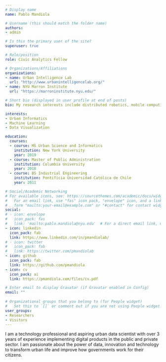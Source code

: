 ```yaml
---
# Display name
name: Pablo Mandiola

# Username (this should match the folder name)
authors:
- admin

# Is this the primary user of the site?
superuser: true

# Role/position
role: Civic Analytics Fellow

# Organizations/Affiliations
organizations:
- name: Urban Intelligence Lab
  url: "http://www.urbanintelligencelab.org/"
- name: NYU Marron Institute
  url: "https://marroninstitute.nyu.edu/"

# Short bio (displayed in user profile at end of posts)
bio: My research interests include distributed robotics, mobile computing and programmable matter.

interests:
- Urban Informatics
- Machine Learning
- Data Visualization

education:
  courses:
  - course: MS Urban Science and Informatics
    institution: New York University
    year: 2019
  - course: Master of Public Administration
    institution: Columbia University
    year: 2018
  - course: BS Industrial Engineering
    institution: Pontificia Universidad Católica de Chile
    year: 2011

# Social/Academic Networking
# For available icons, see: https://sourcethemes.com/academic/docs/widgets/#icons
#   For an email link, use "fas" icon pack, "envelope" icon, and a link in the
#   form "mailto:your-email@example.com" or "#contact" for contact widget.
social:
# - icon: envelope
#   icon_pack: fas
#   link: 'mailto:pablo.mandiola@nyu.edu'  # For a direct email link, use "mailto:test@example.org".
- icon: linkedin
  icon_pack: fab
  link: https://www.linkedin.com/in/pmandiolab/
# - icon: twitter
#   icon_pack: fab
#   link: https://twitter.com/pmandiolab
- icon: github
  icon_pack: fab
  link: https://github.com/pmandiola
- icon: cv
  icon_pack: ai
  link: https://pmandiola.com/files/cv.pdf

# Enter email to display Gravatar (if Gravatar enabled in Config)
email: ""
  
# Organizational groups that you belong to (for People widget)
#   Set this to `[]` or comment out if you are not using People widget.  
user_groups:
- Researchers
- Visitors
---
```


I am a technology professional and aspiring urban data scientist with over 3 years of experience implementing digital products in the public and private sector. I am passionate about the power of data, innovation and technology to transform urban life and improve how governments work for their citizens.
